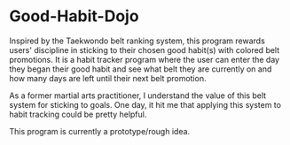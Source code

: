 # Good-Habit-Dojo
 
Inspired by the Taekwondo belt ranking system, this program rewards users' discipline in sticking to their chosen good habit(s) with colored belt promotions. It is a habit tracker program where the user can enter the day they began their good habit and see what belt they are currently on and how many days are left until their next belt promotion.

As a former martial arts practitioner, I understand the value of this belt system for sticking to goals. One day, it hit me that applying this system to habit tracking could be pretty helpful.

This program is currently a prototype/rough idea.
